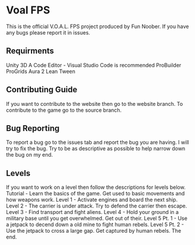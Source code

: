 # Voal FPS
This is the official V.O.A.L. FPS project produced by Fun Noober. If you have any bugs please report it in issues.

<h2>Requirments</h2>
Unity 3D
A Code Editor - Visual Studio Code is recommended
ProBuilder
ProGrids
Aura 2
Lean Tween

<h2>Contributing Guide</h2>
If you want to contribute to the website then go to the website branch.
To contribute to the game go to the source branch.

<h2>Bug Reporting</h2>
To report a bug go to the issues tab and report the bug you are having. I will try to fix the bug. Try to be as descriptive as possible to help narrow down the bug on my end.

<h2>Levels</h2>
If you want to work on a level then follow the descriptions for levels below. <br/>
Tutorial - Learn the basics of the game. Get used to basic movements and how weapons work.
Level 1 - Activate engines and board the next ship.
Level 2 - The carrier is under attack. Try to defend the carrier then escape.
Level 3 - Find transport and fight aliens.
Level 4 - Hold your ground in a military base until you get overwhelmed. Get out of their.
Level 5 Pt. 1 - Use a jetpack to decend down a old mine to fight human rebels.
Level 5 Pt. 2 - Use the jetpack to cross a large gap. Get captured by human rebels. The end.
